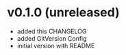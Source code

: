 
# v0.1.0 (unreleased)

 * added this CHANGELOG
 * added GitVersion Config
 * initial version with README